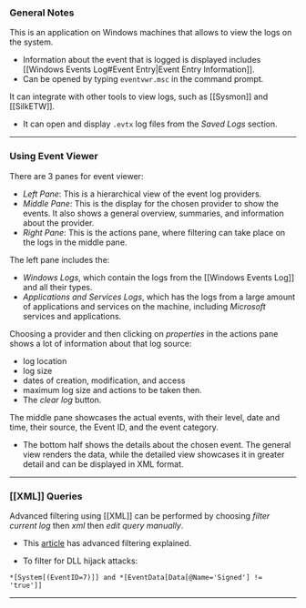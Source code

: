 ### General Notes

This is an application on Windows machines that allows to view the logs on the system.
- Information about the event that is logged is displayed includes [[Windows Events Log#Event Entry|Event Entry Information]].
- Can be opened by typing `eventvwr.msc` in the command prompt.

It can integrate with other tools to view logs, such as [[Sysmon]] and [[SilkETW]].
- It can open and display `.evtx` log files from the *Saved Logs* section.

---
### Using Event Viewer

There are 3 panes for event viewer:
- *Left Pane*: This is a hierarchical view of the event log providers.
- *Middle Pane*: This is the display for the chosen provider to show the events. It also shows a general overview, summaries, and information about the provider.
- *Right Pane*: This is the actions pane, where filtering can take place on the logs in the middle pane.

The left pane includes the:
- *Windows Logs*, which contain the logs from the [[Windows Events Log]] and all their types.
- *Applications and Services Logs*, which has the logs from a large amount of applications and services on the machine, including *Microsoft* services and applications. 

Choosing a provider and then clicking on *properties* in the actions pane shows a lot of information about that log source:
- log location
- log size
- dates of creation, modification, and access
- maximum log size and actions to be taken then.
- The *clear log* button.

The middle pane showcases the actual events, with their level, date and time, their source, the Event ID, and the event category.
- The bottom half shows the details about the chosen event. The general view renders the data, while the detailed view showcases it in greater detail and can be displayed in XML format.

---
### [[XML]] Queries

Advanced filtering using [[XML]] can be performed by choosing *filter current log* then *xml* then *edit query manually*.
- This [article](https://techcommunity.microsoft.com/blog/askds/advanced-xml-filtering-in-the-windows-event-viewer/399761) has advanced filtering explained.

- To filter for DLL hijack attacks:
```
*[System[(EventID=7)]] and *[EventData[Data[@Name='Signed'] != 'true']]
```

---
